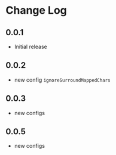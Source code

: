 # Change Log

## 0.0.1

- Initial release

## 0.0.2

- new config `ignoreSurroundMappedChars`

## 0.0.3

- new configs

## 0.0.5

- new configs
